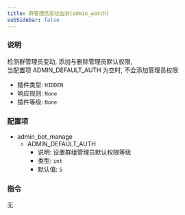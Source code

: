 ```yaml
---
title: 群管理员变动监测(admin_watch)
subSidebar: false
---
```


### 说明

检测群管理员变动, 添加与删除管理员默认权限,  
当配置项 ADMIN_DEFAULT_AUTH 为空时, 不会添加管理员权限

- 插件类型: `HIDDEN`
- 响应规则: `None`
- 插件等级: `None`

### 配置项

- admin_bot_manage
    - ADMIN_DEFAULT_AUTH
      - 说明: 设置群组管理员默认权限等级
      - 类型: `int`
      - 默认值: `5`

### 指令

无




